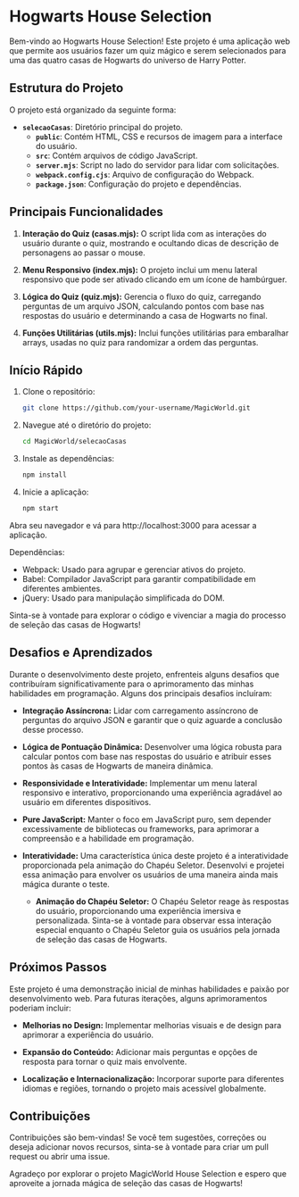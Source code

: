 # Hogwarts House Selection

Bem-vindo ao Hogwarts House Selection! Este projeto é uma aplicação web que permite aos usuários fazer um quiz mágico e serem selecionados para uma das quatro casas de Hogwarts do universo de Harry Potter.

## Estrutura do Projeto

O projeto está organizado da seguinte forma:

- **`selecaoCasas`**: Diretório principal do projeto.
  - **`public`**: Contém HTML, CSS e recursos de imagem para a interface do usuário.
  - **`src`**: Contém arquivos de código JavaScript.
  - **`server.mjs`**: Script no lado do servidor para lidar com solicitações.
  - **`webpack.config.cjs`**: Arquivo de configuração do Webpack.
  - **`package.json`**: Configuração do projeto e dependências.

## Principais Funcionalidades

1. **Interação do Quiz (casas.mjs):** O script lida com as interações do usuário durante o quiz, mostrando e ocultando dicas de descrição de personagens ao passar o mouse.

2. **Menu Responsivo (index.mjs):** O projeto inclui um menu lateral responsivo que pode ser ativado clicando em um ícone de hambúrguer.

3. **Lógica do Quiz (quiz.mjs):** Gerencia o fluxo do quiz, carregando perguntas de um arquivo JSON, calculando pontos com base nas respostas do usuário e determinando a casa de Hogwarts no final.

4. **Funções Utilitárias (utils.mjs):** Inclui funções utilitárias para embaralhar arrays, usadas no quiz para randomizar a ordem das perguntas.

## Início Rápido

1. Clone o repositório:

   ```bash
   git clone https://github.com/your-username/MagicWorld.git

2. Navegue até o diretório do projeto:

   ```bash
   cd MagicWorld/selecaoCasas

3. Instale as dependências:

   ```bash
   npm install

4. Inicie a aplicação:

   ```bash
   npm start

Abra seu navegador e vá para http://localhost:3000 para acessar a aplicação.

Dependências:
- Webpack: Usado para agrupar e gerenciar ativos do projeto.
- Babel: Compilador JavaScript para garantir compatibilidade em diferentes ambientes.
- jQuery: Usado para manipulação simplificada do DOM.

Sinta-se à vontade para explorar o código e vivenciar a magia do processo de seleção das casas de Hogwarts!

## Desafios e Aprendizados

Durante o desenvolvimento deste projeto, enfrenteis alguns desafios que contribuíram significativamente para o aprimoramento das minhas habilidades em programação. Alguns dos principais desafios incluíram:

- **Integração Assíncrona:** Lidar com carregamento assíncrono de perguntas do arquivo JSON e garantir que o quiz aguarde a conclusão desse processo.

- **Lógica de Pontuação Dinâmica:** Desenvolver uma lógica robusta para calcular pontos com base nas respostas do usuário e atribuir esses pontos às casas de Hogwarts de maneira dinâmica.

- **Responsividade e Interatividade:** Implementar um menu lateral responsivo e interativo, proporcionando uma experiência agradável ao usuário em diferentes dispositivos.

- **Pure JavaScript:** Manter o foco em JavaScript puro, sem depender excessivamente de bibliotecas ou frameworks, para aprimorar a compreensão e a habilidade em programação.

- **Interatividade:** Uma característica única deste projeto é a interatividade proporcionada pela animação do Chapéu Seletor. Desenvolvi e projetei essa animação para envolver os usuários de uma maneira ainda mais mágica durante o teste. 

  - **Animação do Chapéu Seletor:** O Chapéu Seletor reage às respostas do usuário, proporcionando uma experiência imersiva e personalizada. Sinta-se à vontade para observar essa interação especial enquanto o Chapéu Seletor guia os usuários pela jornada de seleção das casas de Hogwarts.


## Próximos Passos

Este projeto é uma demonstração inicial de minhas habilidades e paixão por desenvolvimento web. Para futuras iterações, alguns aprimoramentos poderiam incluir:

- **Melhorias no Design:** Implementar melhorias visuais e de design para aprimorar a experiência do usuário.

- **Expansão do Conteúdo:** Adicionar mais perguntas e opções de resposta para tornar o quiz mais envolvente.

- **Localização e Internacionalização:** Incorporar suporte para diferentes idiomas e regiões, tornando o projeto mais acessível globalmente.

## Contribuições

Contribuições são bem-vindas! Se você tem sugestões, correções ou deseja adicionar novos recursos, sinta-se à vontade para criar um pull request ou abrir uma issue.

Agradeço por explorar o projeto MagicWorld House Selection e espero que aproveite a jornada mágica de seleção das casas de Hogwarts!
